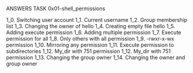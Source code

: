 ANSWERS TASK 0x01-shell_permissions

1_0. Switching user account
1_1. Current username
1_2. Group membership list
1_3. Changing the owner of hello
1_4. Creating empty file hello
1_5. Adding execute permission
1_6. Adding multiple permission
1_7. Execute permission for all
1_8. Only others with all permission
1_9. -rwxr-x-wx permission
1_10. Mirroring any permission
1_11. Execute permission to subdirectories
1_12. My_dir with 751 permission
1_12. My_dir with 751 permission
1_13. Changing the group owner
1_14. Changing the owner and group owner
